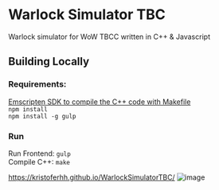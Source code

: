 # Warlock Simulator TBC
 
 Warlock simulator for WoW TBCC written in C++ & Javascript
 
 ## Building Locally
 ### Requirements:  
 [Emscripten SDK to compile the C++ code with Makefile](https://github.com/emscripten-core/emsdk)    
 `npm install`  
 `npm install -g gulp`
 ### Run
 Run Frontend: `gulp`  
 Compile C++: `make`
 
 https://kristoferhh.github.io/WarlockSimulatorTBC/
 ![image](https://user-images.githubusercontent.com/12117382/136641237-61653b35-7b94-4fcb-bca5-243eba96e8f8.png)
